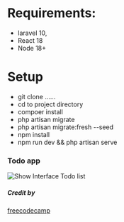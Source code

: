 # Requirements:
- laravel 10,
-  React 18
-  Node 18+

# Setup
- git clone ......
- cd to project directory
- compoer install
- php artisan migrate
- php artisan migrate:fresh --seed
- npm install
- npm run dev && php artisan serve
### Todo app 
![Show Interface Todo list](https://github.com/SophaHum/todo-app/assets/65023605/2f730ebc-c6c1-4b9e-b401-c265162dc964)

##### Credit by 
[freecodecamp](https://www.freecodecamp.org/news/use-react-with-laravel/)
